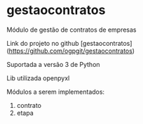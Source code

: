 # gestaocontratos

Módulo de gestão de contratos de empresas

Link do projeto no github [gestaocontratos] (https://github.com/ogpgit/gestaocontratos)

Suportada a versão 3 de Python

Lib utilizada openpyxl

Módulos a serem implementados:
 1. contrato
 2. etapa